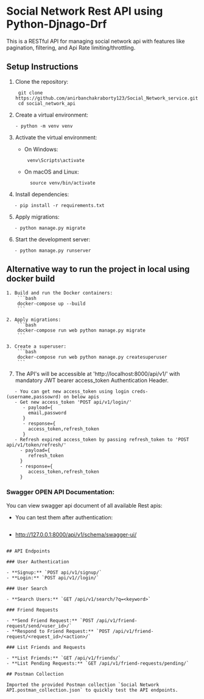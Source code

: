 # Social Network Rest API using Python-Djnago-Drf

This is a RESTful API for managing social network api with features like pagination, filtering, and Api Rate limiting/throttling.

## Setup Instructions

1. Clone the repository:
   ```
    git clone https://github.com/anirbanchakraborty123/Social_Network_service.git
    cd social_network_api
   ```

2. Create a virtual environment:
   ```
   - python -m venv venv
   ```

3. Activate the virtual environment:
   - On Windows:
      ```
       venv\Scripts\activate
      ```
  
   - On macOS and Linux:
     ```
       source venv/bin/activate
     ```
  
4. Install dependencies:
```
   - pip install -r requirements.txt
```

5. Apply migrations:
```
   - python manage.py migrate
```

6. Start the development server:
```
   - python manage.py runserver
```

## Alternative way to run the project in local using docker build

    1. Build and run the Docker containers:
        ```bash
        docker-compose up --build
        ```

    2. Apply migrations:
        ```bash
        docker-compose run web python manage.py migrate
        ```

    3. Create a superuser:
        ```bash
        docker-compose run web python manage.py createsuperuser
        ```

7. The API's will be accessible at 'http://localhost:8000/api/v1/' with mandatory JWT bearer access_token Authentication Header.
```
   - You can get new access_token using login creds-(username,passsowrd) on below apis
   - Get new access_token 'POST api/v1/login/'
      - payload={
        email,password
      }
      - response={
        access_token,refresh_token
      }
   - Refresh expired access_token by passing refresh_token to 'POST api/v1/token/refresh/'
     - payload={
        refresh_token
     }
     - response={
        access_token,refresh_token
     }
  ```  
### Swagger OPEN API Documentation:

   You can view swagger api document of all available Rest apis:
   - You can test them after authentication:
     ```
   - http://127.0.0.1:8000/api/v1/schema/swagger-ui/
     ```
```
## API Endpoints

### User Authentication

- **Signup:** `POST api/v1/signup/`
- **Login:** `POST api/v1//login/`

### User Search

- **Search Users:** `GET /api/v1/search/?q=<keyword>`

### Friend Requests

- **Send Friend Request:** `POST /api/v1/friend-request/send/<user_id>/`
- **Respond to Friend Request:** `POST /api/v1/friend-request/<request_id>/<action>/`

### List Friends and Requests

- **List Friends:** `GET /api/v1/friends/`
- **List Pending Requests:** `GET /api/v1/friend-requests/pending/`

## Postman Collection

Imported the provided Postman collection `Social Network API.postman_collection.json` to quickly test the API endpoints.
